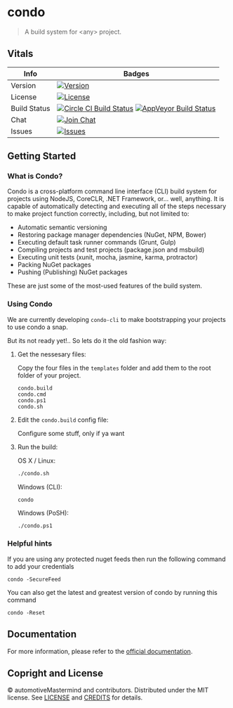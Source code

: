 # condo

> A build system for \<any\> project.

## Vitals

Info          | Badges
--------------|--------------
Version       | [![Version][release-v-image]][release-url]
License       | [![License][license-image]][license]
Build Status  | [![Circle CI Build Status][travis-image]][circleci-url] [![AppVeyor Build Status][appveyor-image]][appveyor-url]
Chat          | [![Join Chat][gitter-image]][gitter-url]
Issues        | [![Issues][issues-image]][issues-url]

## Getting Started

### What is Condo?

Condo is a cross-platform command line interface (CLI) build system for projects using NodeJS, CoreCLR, .NET Framework,
or... well, anything. It is capable of automatically detecting and executing all of the steps necessary to make <any>
project function correctly, including, but not limited to:

* Automatic semantic versioning
* Restoring package manager dependencies (NuGet, NPM, Bower)
* Executing default task runner commands (Grunt, Gulp)
* Compiling projects and test projects (package.json and msbuild)
* Executing unit tests (xunit, mocha, jasmine, karma, protractor)
* Packing NuGet packages
* Pushing (Publishing) NuGet packages

These are just some of the most-used features of the build system.

### Using Condo
We are currently developing `condo-cli` to make bootstrapping your projects to use condo a snap.

But its not ready yet!..
So lets do it the old fashion way:

1. Get the nessesary files:

    Copy the four files in the `templates` folder and add them to the root folder of your project.
    ```
    condo.build
    condo.cmd
    condo.ps1
    condo.sh
    ```

2. Edit the `condo.build` config file:

    Configure some stuff, only if ya want

3. Run the build:

	OS X / Linux:

	```bash
	./condo.sh
	```

	Windows (CLI):

	```cmd
	condo
	```

	Windows (PoSH):
	```posh
	./condo.ps1
	```

### Helpful hints

If you are using any protected nuget feeds then run the following command to add your credentials

    condo -SecureFeed

You can also get the latest and greatest version of condo by running this command

    condo -Reset

## Documentation

For more information, please refer to the [official documentation][docs-url].

## Copright and License

&copy; automotiveMastermind and contributors. Distributed under the MIT license. See [LICENSE][] and [CREDITS][] for
details.

[license-image]: https://img.shields.io/badge/license-MIT-blue.svg
[license]: LICENSE
[credits]: CREDITS

[release-url]: //github.com/automotivemastermind/condo/releases/latest
[release-v-image]:https://img.shields.io/github/release/automotivemastermind/condo.svg?style=flat-square&label=github

[travis-url]: //travis-ci.org/automotivemastermind/condo
[travis-image]: https://img.shields.io/travis/automotivemastermind/condo.svg?label=travis

[appveyor-url]: //ci.appveyor.com/project/automotivemastermind/condo
[appveyor-image]: https://img.shields.io/appveyor/ci/automotivemastermind/condo.svg?label=appveyor

[yo-url]: //www.npmjs.com/package/generator-condo

[docs-url]: //automotivemastermind.github.io/condo

[gitter-url]: //gitter.im/automotivemastermind/condo
[gitter-image]:https://img.shields.io/badge/⊪%20gitter-join%20chat%20→-1dce73.svg

[issues-url]: //waffle.io/automotivemastermind/condo
[issues-image]: https://badge.waffle.io/automotivemastermind/condo.svg?columns=backlog,ready,in%20progress,needs%20review

[circleci-url]: //circleci.com/gh/automotiveMastermind/condo
[circleci-image]: https://img.shields.io/circleci/project/github/automotiveMastermind/condo.svg
